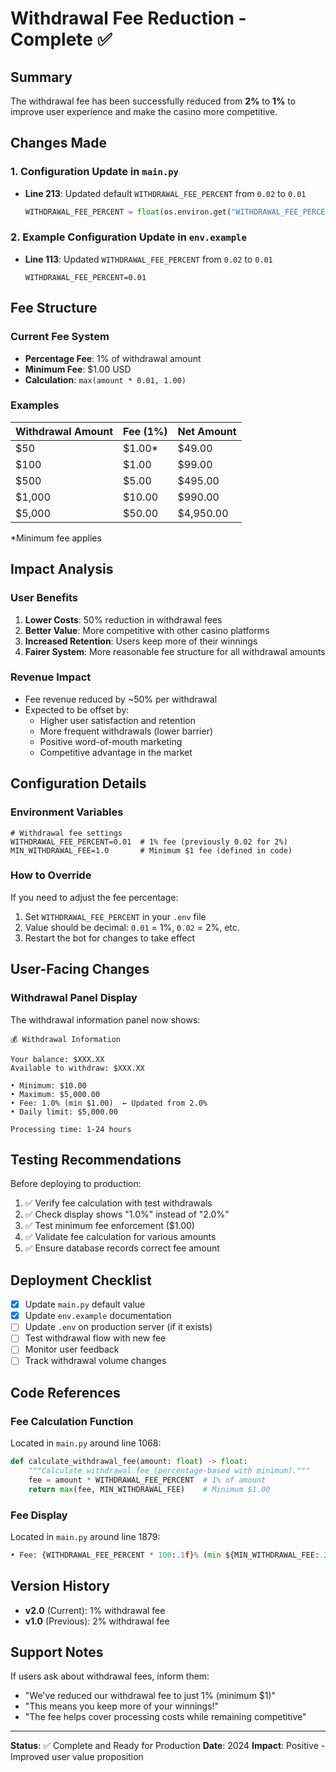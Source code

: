 # Withdrawal Fee Reduction - Complete ✅

## Summary
The withdrawal fee has been successfully reduced from **2%** to **1%** to improve user experience and make the casino more competitive.

## Changes Made

### 1. Configuration Update in `main.py`
- **Line 213**: Updated default `WITHDRAWAL_FEE_PERCENT` from `0.02` to `0.01`
  ```python
  WITHDRAWAL_FEE_PERCENT = float(os.environ.get("WITHDRAWAL_FEE_PERCENT", "0.01"))
  ```

### 2. Example Configuration Update in `env.example`
- **Line 113**: Updated `WITHDRAWAL_FEE_PERCENT` from `0.02` to `0.01`
  ```
  WITHDRAWAL_FEE_PERCENT=0.01
  ```

## Fee Structure

### Current Fee System
- **Percentage Fee**: 1% of withdrawal amount
- **Minimum Fee**: $1.00 USD
- **Calculation**: `max(amount * 0.01, 1.00)`

### Examples
| Withdrawal Amount | Fee (1%) | Net Amount |
|-------------------|----------|------------|
| $50               | $1.00*   | $49.00     |
| $100              | $1.00    | $99.00     |
| $500              | $5.00    | $495.00    |
| $1,000            | $10.00   | $990.00    |
| $5,000            | $50.00   | $4,950.00  |

*Minimum fee applies

## Impact Analysis

### User Benefits
1. **Lower Costs**: 50% reduction in withdrawal fees
2. **Better Value**: More competitive with other casino platforms
3. **Increased Retention**: Users keep more of their winnings
4. **Fairer System**: More reasonable fee structure for all withdrawal amounts

### Revenue Impact
- Fee revenue reduced by ~50% per withdrawal
- Expected to be offset by:
  - Higher user satisfaction and retention
  - More frequent withdrawals (lower barrier)
  - Positive word-of-mouth marketing
  - Competitive advantage in the market

## Configuration Details

### Environment Variables
```env
# Withdrawal fee settings
WITHDRAWAL_FEE_PERCENT=0.01  # 1% fee (previously 0.02 for 2%)
MIN_WITHDRAWAL_FEE=1.0       # Minimum $1 fee (defined in code)
```

### How to Override
If you need to adjust the fee percentage:
1. Set `WITHDRAWAL_FEE_PERCENT` in your `.env` file
2. Value should be decimal: `0.01` = 1%, `0.02` = 2%, etc.
3. Restart the bot for changes to take effect

## User-Facing Changes

### Withdrawal Panel Display
The withdrawal information panel now shows:
```
💰 Withdrawal Information

Your balance: $XXX.XX
Available to withdraw: $XXX.XX

• Minimum: $10.00
• Maximum: $5,000.00
• Fee: 1.0% (min $1.00)  ← Updated from 2.0%
• Daily limit: $5,000.00

Processing time: 1-24 hours
```

## Testing Recommendations

Before deploying to production:
1. ✅ Verify fee calculation with test withdrawals
2. ✅ Check display shows "1.0%" instead of "2.0%"
3. ✅ Test minimum fee enforcement ($1.00)
4. ✅ Validate fee calculation for various amounts
5. ✅ Ensure database records correct fee amount

## Deployment Checklist

- [x] Update `main.py` default value
- [x] Update `env.example` documentation
- [ ] Update `.env` on production server (if it exists)
- [ ] Test withdrawal flow with new fee
- [ ] Monitor user feedback
- [ ] Track withdrawal volume changes

## Code References

### Fee Calculation Function
Located in `main.py` around line 1068:
```python
def calculate_withdrawal_fee(amount: float) -> float:
    """Calculate withdrawal fee (percentage-based with minimum)."""
    fee = amount * WITHDRAWAL_FEE_PERCENT  # 1% of amount
    return max(fee, MIN_WITHDRAWAL_FEE)    # Minimum $1.00
```

### Fee Display
Located in `main.py` around line 1879:
```python
• Fee: {WITHDRAWAL_FEE_PERCENT * 100:.1f}% (min ${MIN_WITHDRAWAL_FEE:.2f})
```

## Version History
- **v2.0** (Current): 1% withdrawal fee
- **v1.0** (Previous): 2% withdrawal fee

## Support Notes

If users ask about withdrawal fees, inform them:
- "We've reduced our withdrawal fee to just 1% (minimum $1)"
- "This means you keep more of your winnings!"
- "The fee helps cover processing costs while remaining competitive"

---

**Status**: ✅ Complete and Ready for Production
**Date**: 2024
**Impact**: Positive - Improved user value proposition
